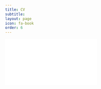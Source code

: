 ```yaml
---
title: CV
subtitle:
layout: page
icon: fa-book
order: 6
---
```


<embed src="/assets/Resume.pdf" />



